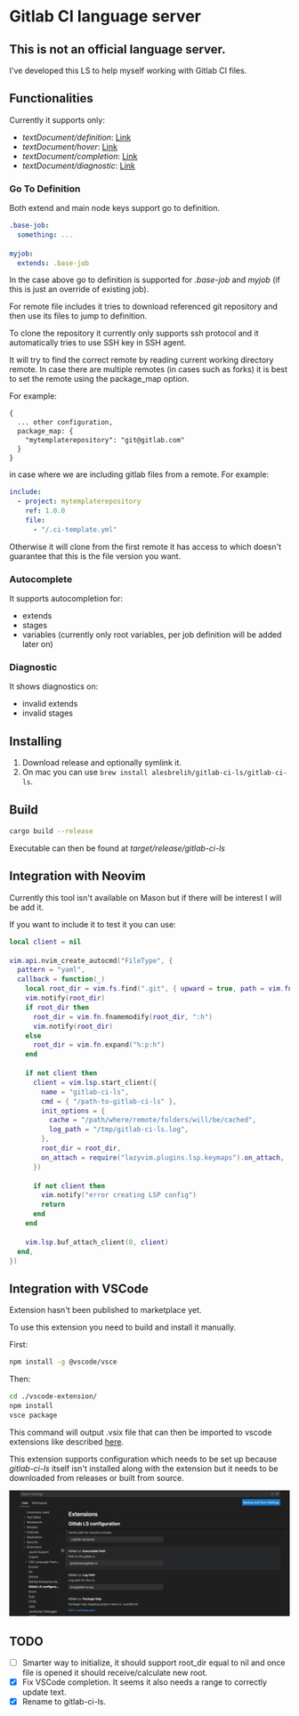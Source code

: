 # Gitlab CI language server

## **This is not an official language server.**

I've developed this LS to help myself working with Gitlab CI files.

## Functionalities

Currently it supports only:

- _textDocument/definition_: [Link](https://microsoft.github.io/language-server-protocol/specifications/lsp/3.17/specification/#textDocument_definition)
- _textDocument/hover_: [Link](https://microsoft.github.io/language-server-protocol/specifications/lsp/3.17/specification/#textDocument_hover)
- _textDocument/completion_: [Link](https://microsoft.github.io/language-server-protocol/specifications/lsp/3.17/specification/#textDocument_completion)
- _textDocument/diagnostic_: [Link](https://microsoft.github.io/language-server-protocol/specifications/lsp/3.17/specification/#textDocument_diagnostic)

### Go To Definition

Both extend and main node keys support go to definition.

```yaml
.base-job:
  something: ...

myjob:
  extends: .base-job
```

In the case above go to definition is supported for _.base-job_ and _myjob_ (if this is just an override of existing job).

For remote file includes it tries to download referenced git repository and
then use its files to jump to definition.

To clone the repository it currently only supports ssh protocol and it
automatically tries to use SSH key in SSH agent.

It will try to find the correct remote by reading current working directory remote.
In case there are multiple remotes (in cases such as forks) it is best to set the remote using the package_map option.

For example:

```
{
  ... other configuration,
  package_map: {
    "mytemplaterepository": "git@gitlab.com"
  }
}
```

in case where we are including gitlab files from a remote. For example:

```yaml
include:
  - project: mytemplaterepository
    ref: 1.0.0
    file:
      - "/.ci-template.yml"
```

Otherwise it will clone from the first remote it has access to which
doesn't guarantee that this is the file version you want.

### Autocomplete

It supports autocompletion for:

- extends
- stages
- variables (currently only root variables, per job definition will be added later on)

### Diagnostic

It shows diagnostics on:

- invalid extends
- invalid stages

## Installing

1. Download release and optionally symlink it.
2. On mac you can use `brew install alesbrelih/gitlab-ci-ls/gitlab-ci-ls`.

## Build

```sh
cargo build --release
```

Executable can then be found at _target/release/gitlab-ci-ls_

## Integration with Neovim

Currently this tool isn't available on Mason but if there will be
interest I will be add it.

If you want to include it to test it you can use:

```lua
local client = nil

vim.api.nvim_create_autocmd("FileType", {
  pattern = "yaml",
  callback = function(_)
    local root_dir = vim.fs.find(".git", { upward = true, path = vim.fn.expand("%:p:h") })[1]
    vim.notify(root_dir)
    if root_dir then
      root_dir = vim.fn.fnamemodify(root_dir, ":h")
      vim.notify(root_dir)
    else
      root_dir = vim.fn.expand("%:p:h")
    end

    if not client then
      client = vim.lsp.start_client({
        name = "gitlab-ci-ls",
        cmd = { "/path-to-gitlab-ci-ls" },
        init_options = {
          cache = "/path/where/remote/folders/will/be/cached",
          log_path = "/tmp/gitlab-ci-ls.log",
        },
        root_dir = root_dir,
        on_attach = require("lazyvim.plugins.lsp.keymaps").on_attach,
      })

      if not client then
        vim.notify("error creating LSP config")
        return
      end
    end

    vim.lsp.buf_attach_client(0, client)
  end,
})
```

## Integration with VSCode

Extension hasn't been published to marketplace yet.

To use this extension you need to build and install it manually.

First:

```bash
npm install -g @vscode/vsce
```

Then:

```bash
cd ./vscode-extension/
npm install
vsce package
```

This command will output .vsix file that can then be imported to vscode extensions like described [here](https://code.visualstudio.com/docs/editor/extension-marketplace#_install-from-a-vsix).

This extension supports configuration which needs to be set up because _gitlab-ci-ls_ itself isn't installed along with the extension but it needs to be downloaded from releases or built from source.

![vscode settings](./docs/images/vscode-settings.jpg)

## TODO

- [ ] Smarter way to initialize, it should support root_dir equal to nil and once file is opened it should receive/calculate new root.
- [x] Fix VSCode completion. It seems it also needs a range to correctly update text.
- [x] Rename to gitlab-ci-ls.
